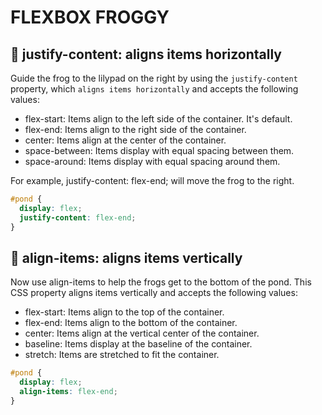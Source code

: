 # FLEXBOX FROGGY

##  🌸 justify-content: aligns items horizontally
Guide the frog to the lilypad on the right by using the `justify-content` property, which `aligns items horizontally` and accepts the following values:

- flex-start: Items align to the left side of the container. It's default.
- flex-end: Items align to the right side of the container.
- center: Items align at the center of the container.
- space-between: Items display with equal spacing between them.
- space-around: Items display with equal spacing around them.

For example, justify-content: flex-end; will move the frog to the right. 

```css
#pond {
  display: flex;
  justify-content: flex-end;
}
```

##  🌸 align-items: aligns items vertically
Now use align-items to help the frogs get to the bottom of the pond. This CSS property aligns items vertically and accepts the following values:

- flex-start: Items align to the top of the container.
- flex-end: Items align to the bottom of the container.
- center: Items align at the vertical center of the container.
- baseline: Items display at the baseline of the container.
- stretch: Items are stretched to fit the container.

```css
#pond {
  display: flex;
  align-items: flex-end;
}
```
